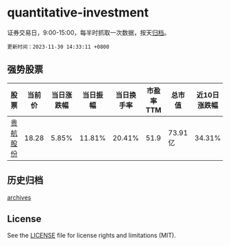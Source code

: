 # quantitative-investment

证券交易日，9:00-15:00，每半时抓取一次数据，按天[归档](archives)。

`更新时间：2023-11-30 14:33:11 +0800`

## 强势股票

|股票|当前价|当日涨跌幅|当日振幅|当日换手率|市盈率TTM|总市值|近10日涨跌幅|
|----|----|----|----|----|----|----|----|
|[贵航股份](https://xueqiu.com/S/SH600523)|18.28|5.85%|11.81%|20.41%|51.9|73.91亿|34.31%|

## 历史归档

[archives](archives)

## License

See the [LICENSE](LICENSE) file for license rights and limitations (MIT).